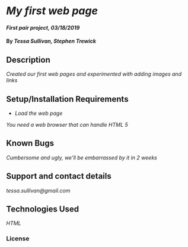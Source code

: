 # _My first web page_

#### _First pair project, 03/18/2019_

#### By _**Tessa Sullivan, Stephen Trewick**_

## Description

_Created our first web pages and experimented with adding images and links_

## Setup/Installation Requirements

* _Load the web page_

_You need a web browser that can handle HTML 5_

## Known Bugs

_Cumbersome and ugly, we'll be embarrassed by it in 2 weeks_

## Support and contact details

_tessa.sullivan@gmail.com_

## Technologies Used

_HTML_

### License

